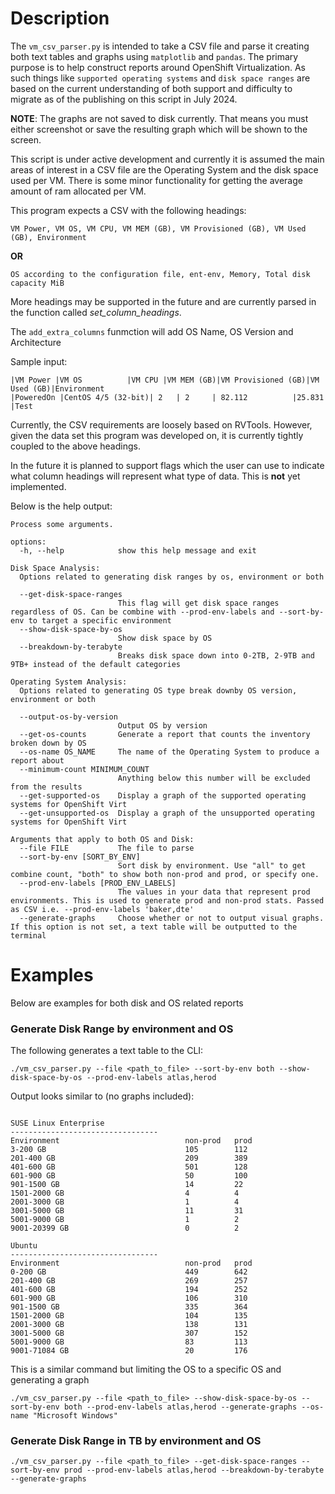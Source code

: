 # Description

The `vm_csv_parser.py` is intended to take a CSV file and parse it creating both text tables and graphs using `matplotlib` and `pandas`. The primary purpose is to help construct reports around OpenShift Virtualization. As such things like `supported operating systems` and `disk space ranges` are based on the current understanding of both support and difficulty to migrate as of the publishing on this script in July 2024.

**NOTE**: The graphs are not saved to disk currently. That means you must either screenshot or save the resulting graph which will be shown to the screen.

This script is under active development and currently it is assumed the main areas of interest in a CSV file are the Operating System and the disk space used per VM. There is some minor functionality for getting the average amount of ram allocated per VM.

This program expects a CSV with the following headings:

```
VM Power, VM OS, VM CPU, VM MEM (GB), VM Provisioned (GB), VM Used (GB), Environment 
```

**OR**

```
OS according to the configuration file, ent-env, Memory, Total disk capacity MiB
```

More headings may be supported in the future and are currently parsed in the function called _set_column_headings_.

The `add_extra_columns` funmction will add OS Name, OS Version and Architecture

Sample input:

```
|VM Power |VM OS          |VM CPU |VM MEM (GB)|VM Provisioned (GB)|VM Used (GB)|Environment 
|PoweredOn |CentOS 4/5 (32-bit)| 2   | 2     | 82.112          |25.831      |Test
```

Currently, the CSV requirements are loosely based on RVTools. However, given the data set this program was developed on, it is currently tightly coupled to the above headings.

In the future it is planned to support flags which the user can use to indicate what column headings will represent what type of data. This is **not** yet implemented.

Below is the help output:

```
Process some arguments.

options:
  -h, --help            show this help message and exit

Disk Space Analysis:
  Options related to generating disk ranges by os, environment or both

  --get-disk-space-ranges
                        This flag will get disk space ranges regardless of OS. Can be combine with --prod-env-labels and --sort-by-env to target a specific environment
  --show-disk-space-by-os
                        Show disk space by OS
  --breakdown-by-terabyte
                        Breaks disk space down into 0-2TB, 2-9TB and 9TB+ instead of the default categories

Operating System Analysis:
  Options related to generating OS type break downby OS version, environment or both

  --output-os-by-version
                        Output OS by version
  --get-os-counts       Generate a report that counts the inventory broken down by OS
  --os-name OS_NAME     The name of the Operating System to produce a report about
  --minimum-count MINIMUM_COUNT
                        Anything below this number will be excluded from the results
  --get-supported-os    Display a graph of the supported operating systems for OpenShift Virt
  --get-unsupported-os  Display a graph of the unsupported operating systems for OpenShift Virt

Arguments that apply to both OS and Disk:
  --file FILE           The file to parse
  --sort-by-env [SORT_BY_ENV]
                        Sort disk by environment. Use "all" to get combine count, "both" to show both non-prod and prod, or specify one.
  --prod-env-labels [PROD_ENV_LABELS]
                        The values in your data that represent prod environments. This is used to generate prod and non-prod stats. Passed as CSV i.e. --prod-env-labels 'baker,dte'
  --generate-graphs     Choose whether or not to output visual graphs. If this option is not set, a text table will be outputted to the terminal
```

# Examples

Below are examples for both disk and OS related reports

### Generate Disk Range by environment and OS

The following generates a text table to the CLI:

```
./vm_csv_parser.py --file <path_to_file> --sort-by-env both --show-disk-space-by-os --prod-env-labels atlas,herod
```

Output looks similar to (no graphs included):

```

SUSE Linux Enterprise
---------------------------------
Environment                            non-prod   prod       
3-200 GB                               105        112       
201-400 GB                             209        389       
401-600 GB                             501        128       
601-900 GB                             50         100       
901-1500 GB                            14         22        
1501-2000 GB                           4          4         
2001-3000 GB                           1          4         
3001-5000 GB                           11         31        
5001-9000 GB                           1          2         
9001-20399 GB                          0          2        

Ubuntu
---------------------------------
Environment                            non-prod   prod       
0-200 GB                               449        642      
201-400 GB                             269        257      
401-600 GB                             194        252      
601-900 GB                             106        310      
901-1500 GB                            335        364       
1501-2000 GB                           104        135       
2001-3000 GB                           138        131       
3001-5000 GB                           307        152       
5001-9000 GB                           83         113       
9001-71084 GB                          20         176   
```

This is a similar command but limiting the OS to a specific OS and generating a graph

```
./vm_csv_parser.py --file <path_to_file> --show-disk-space-by-os --sort-by-env both --prod-env-labels atlas,herod --generate-graphs --os-name "Microsoft Windows"
```

### Generate Disk Range in TB by environment and OS

```
./vm_csv_parser.py --file <path_to_file> --get-disk-space-ranges --sort-by-env prod --prod-env-labels atlas,herod --breakdown-by-terabyte --generate-graphs
```
